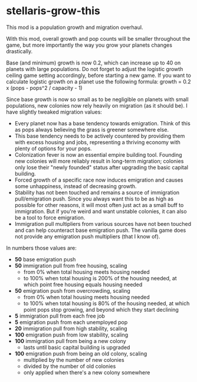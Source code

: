 # stellaris-grow-this

This mod is a population growth and migration overhaul.

With this mod, overall growth and pop counts will be smaller throughout the game, but more importantly the way you grow your planets changes drastically.

Base (and minimum) growth is now 0.2, which can increase up to 40 on planets with large populations. Do not forget to adjust the logistic growth ceiling game setting accordingly, before starting a new game. If you want to calculate logistic growth on a planet use the following formula: growth = 0.2 x (pops - pops^2 / capacity - 1)

Since base growth is now so small as to be negligible on planets with small populations, new colonies now rely heavily on migration (as it should be). I have slightly tweaked migration values:
+ Every planet now has a base tendency towards emigration. Think of this as pops always believing the grass is greener somewhere else.
+ This base tendency needs to be actively countered by providing them with excess housing and jobs, representing a thriving economy with plenty of options for your pops.
+ Colonization fever is now an essential empire building tool. Founding new colonies will more reliably result in long-term migration; colonies only lose their "newly founded" status after upgrading the basic capital building.
+ Forced growth of a specific race now induces emigration and causes some unhappiness, instead of decreasing growth.
+ Stability has not been touched and remains a source of immigration pull/emigration push. Since you always want this to be as high as possible for other reasons, it will most often just act as a small buff to immigration. But if you're weird and want unstable colonies, it can also be a tool to force emigration.
+ Immigration pull multipliers from various sources have not been touched and can help counteract base emigration push. The vanilla game does not provide any emigration push multipliers (that I know of).

In numbers those values are:
+ **50** base emigration push
+ **50** immigration pull from free housing, scaling
  + from 0% when total housing meets housing needed
  + to 100% when total housing is 200% of the housing needed, at which point free housing equals housing needed
+ **50** emigration push from overcrowding, scaling
  + from 0% when total housing meets housing needed
  + to 100% when total housing is 80% of the housing needed, at which point pops stop growing, and beyond which they start declining
+ **5** immigration pull from each free job
+ **5** emigration push from each unemployed pop
+ **20** immigration pull from high stability, scaling
+ **100** emigration push from low stability, scaling
+ **100** immigration pull from being a new colony
  + lasts until basic capital building is upgraded
+ **100** emigration push from being an old colony, scaling
  + multiplied by the number of new colonies
  + divided by the number of old colonies
  + only applied when there's a new colony somewhere